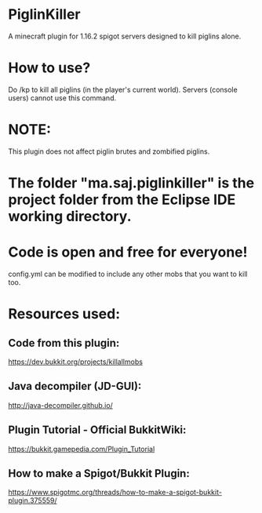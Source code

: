 # PiglinKiller
A minecraft plugin for 1.16.2 spigot servers designed to kill piglins alone.

# How to use?
Do /kp to kill all piglins (in the player's current world).
Servers (console users) cannot use this command.

# NOTE:
This plugin does not affect piglin brutes and zombified piglins.

# The folder "ma.saj.piglinkiller" is the project folder from the Eclipse IDE working directory.

# Code is open and free for everyone!
config.yml can be modified to include any other mobs that you want to kill too.

# Resources used:
## Code from this plugin:
https://dev.bukkit.org/projects/killallmobs
## Java decompiler (JD-GUI):
http://java-decompiler.github.io/
## Plugin Tutorial - Official BukkitWiki:
https://bukkit.gamepedia.com/Plugin_Tutorial
## How to make a Spigot/Bukkit Plugin:
https://www.spigotmc.org/threads/how-to-make-a-spigot-bukkit-plugin.375559/
